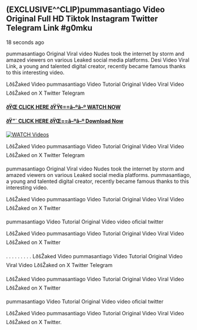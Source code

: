 ## (EXCLUSIVE^^CLIP)pummasantiago Video Original Full HD Tiktok Instagram Twitter Telegram Link #g0mku

18 seconds ago

pummasantiago Original Viral video Nudes took the internet by storm and amazed viewers on various Leaked social media platforms. Desi Video Viral Link, a young and talented digital creator, recently became famous thanks to this interesting video.

LðšŽaked Video pummasantiago Video Tutorial Original Video Viral Video LðšŽaked on X Twitter Telegram

**[ðŸŒ CLICK HERE ðŸŸ¢==â–ºâ–º WATCH NOW](https://clips-mediaa.blogspot.com/2025/02/video-viral-download.html)**

**[ðŸ”´ CLICK HERE ðŸŒ==â–ºâ–º Download Now](https://clips-mediaa.blogspot.com/2025/02/video-viral-download.html)**

[![WATCH Videos](https://i.imgur.com/dJHk4Zq.gif)](https://clips-mediaa.blogspot.com/2025/02/video-viral-download.html)

LðšŽaked Video pummasantiago Video Tutorial Original Video Viral Video LðšŽaked on X Twitter Telegram

pummasantiago Original Viral video Nudes took the internet by storm and amazed viewers on various Leaked social media platforms. pummasantiago, a young and talented digital creator, recently became famous thanks to this interesting video.

LðšŽaked Video pummasantiago Video Tutorial Original Video Viral Video LðšŽaked on X Twitter

pummasantiago Video Tutorial Original Video video oficial twitter

LðšŽaked Video pummasantiago Video Tutorial Original Video Viral Video LðšŽaked on X Twitter

. . . . . . . . . LðšŽaked Video pummasantiago Video Tutorial Original Video Viral Video LðšŽaked on X Twitter Telegram

LðšŽaked Video pummasantiago Video Tutorial Original Video Viral Video LðšŽaked on X Twitter

pummasantiago Video Tutorial Original Video video oficial twitter

LðšŽaked Video pummasantiago Video Tutorial Original Video Viral Video LðšŽaked on X Twitter.